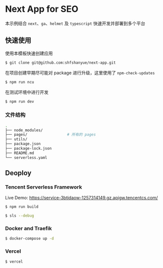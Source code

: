 # Next App for SEO

本示例结合 `next`、`ga`、`helmet` 及 `typescript` 快速开发并部署到多个平台

## 快速使用

使用本模板快速创建应用

``` bash
$ git clone git@github.com:shfshanyue/next-app.git
```

在项目创建早期尽可能对 package 进行升级，这里使用了 `npm-check-updates`

``` bash
$ npm run ncu
```

在测试环境中进行开发

``` bash
$ npm run dev
```

### 文件结构

``` bash
.
├── node_modules/
├── pages/                  # 所有的 pages
├── utils/
├── package.json
├── package-lock.json
├── README.md
└── serverless.yaml
```

## Deoploy

### Tencent Serverless Framework

Live Demo: <https://service-3btidaow-1257314149.gz.apigw.tencentcs.com/>

``` bash
$ npm run build

$ sls --debug
```

### Docker and Traefik

``` bash
$ docker-compose up -d
```

### Vercel

``` bash
$ vercel
```
